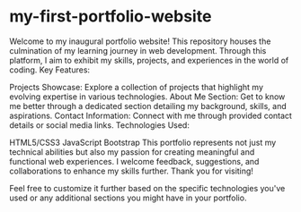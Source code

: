 # my-first-portfolio-website
Welcome to my inaugural portfolio website! This repository houses the culmination of my learning journey in web development. Through this platform, I aim to exhibit my skills, projects, and experiences in the world of coding.
Key Features:

Projects Showcase: Explore a collection of projects that highlight my evolving expertise in various technologies.
About Me Section: Get to know me better through a dedicated section detailing my background, skills, and aspirations.
Contact Information: Connect with me through provided contact details or social media links.
Technologies Used:

HTML5/CSS3
JavaScript
Bootstrap
This portfolio represents not just my technical abilities but also my passion for creating meaningful and functional web experiences. I welcome feedback, suggestions, and collaborations to enhance my skills further. Thank you for visiting!

Feel free to customize it further based on the specific technologies you've used or any additional sections you might have in your portfolio.






